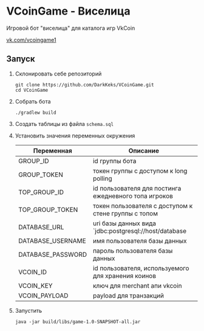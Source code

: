 # VCoinGame - Виселица

Игровой бот "виселица" для каталога игр VkCoin

[vk.com/vcoingame1](https://vk.com/vcoingame1)

## Запуск
   
1. Склонировать себе репозиторий
    ```shell script
    git clone https://github.com/DarkKeks/VCoinGame.git
    cd VCoinGame
    ```
   
1. Собрать бота
    ```shell script
    ./gradlew build
    ```
 
1. Создать таблицы из файла `schema.sql`
   
1. Установить значения переменных окружения

    | Переменная        | Описание |
    | ----------------- | -------- |
    | GROUP_ID          | id группы бота |
    | GROUP_TOKEN       | токен группы с доступом к long polling |
    | TOP_GROUP_ID      | id пользователя для постинга ежедневного топа игроков |
    | TOP_GROUP_TOKEN   | токен пользователя с доступом к стене группы с топом |
    | DATABASE_URL      | uri базы данных вида `jdbc:postgresql://host/database |
    | DATABASE_USERNAME | имя пользователя базы данных |
    | DATABASE_PASSWORD | пароль пользователя базы данных |
    | VCOIN_ID          | id пользователя, используемого для хранения коинов |
    | VCOIN_KEY         | ключ для merchant апи vkcoin |
    | VCOIN_PAYLOAD     | payload для транзакций |
    
1. Запустить
    ```shell script
    java -jar build/libs/game-1.0-SNAPSHOT-all.jar
    ```
    
